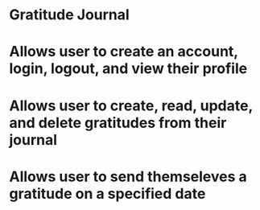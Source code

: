 # Gratitude Journal
# Allows user to create an account, login, logout, and view their profile
# Allows user to create, read, update, and delete gratitudes from their journal
# Allows user to send themseleves a gratitude on a specified date